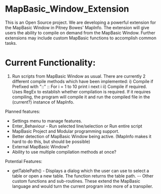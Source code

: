 # MapBasic_Window_Extension
This is an Open Source project. We are developing a powerful extension for the MapBasic Window in Pitney Bowes' MapInfo. The extension will give users the ability to compile on demand from the MapBasic Window. Further extensions may include custom MapBasic functions to accomplish common tasks.

# Current Functionality:
1. Run scripts from MapBasic Window as usual. There are currently 2 different compile methods which have been implemented:
    i) Compile if Prefixed with "::"
      ::
      For i = 1 to 10
        print i
      next i
    ii) Compile if required. Uses RegEx to establish whether compilation is required. If it requires compiling, the program will compile it and run the compiled file in the (current?) instance of MapInfo.




Planned features:
* Settings menu to manage features.
* Enter_Behaviour - Run selected line/selection or Run entire script
* MapBasic Project and Modular programming support.
* Better detection of MapBasic Window being active. (MapInfo makes it hard to do this, but should be possible)
* External MapBasic Window?
* Ability to use multiple compilation methods at once?


Potential Features:
* getTablePath() - Displays a dialog which the user can use to select a table or open a new table. The function returns the table path.
-- Other custom functions and sub-routines. These extend the MapBasic language and would turn the current program into more of a transpiler.
